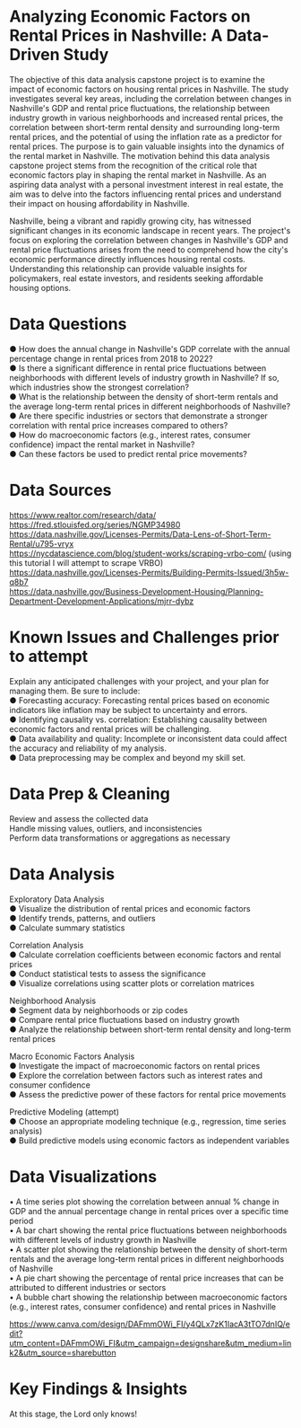 # Analyzing Economic Factors on Rental Prices in Nashville: A Data-Driven Study

The objective of this data analysis capstone project is to examine the impact of economic factors on housing rental prices in Nashville. The study investigates several key areas, including the correlation between changes in Nashville's GDP and rental price fluctuations, the relationship between industry growth in various neighborhoods and increased rental prices, the correlation between short-term rental density and surrounding long-term rental prices, and the potential of using the inflation rate as a predictor for rental prices. The purpose is to gain valuable insights into the dynamics of the rental market in Nashville. The motivation behind this data analysis capstone project stems from the recognition of the critical role that economic factors play in shaping the rental market in Nashville. As an aspiring data analyst with a personal investment interest in real estate, the aim was to delve into the factors influencing rental prices and understand their impact on housing affordability in Nashville.

Nashville, being a vibrant and rapidly growing city, has witnessed significant changes in its economic landscape in recent years. The project's focus on exploring the correlation between changes in Nashville's GDP and rental price fluctuations arises from the need to comprehend how the city's economic performance directly influences housing rental costs. Understanding this relationship can provide valuable insights for policymakers, real estate investors, and residents seeking affordable housing options.

# **Data Questions**
● How does the annual change in Nashville's GDP correlate with the annual percentage change in rental prices from 2018 to 2022?<br>
● Is there a significant difference in rental price fluctuations between neighborhoods with different levels of industry growth in Nashville? If so, which industries show the strongest correlation?<br>
● What is the relationship between the density of short-term rentals and the average long-term rental prices in different neighborhoods of Nashville?<br>
● Are there specific industries or sectors that demonstrate a stronger correlation with rental price increases compared to others? <br>
● How do macroeconomic factors (e.g., interest rates, consumer confidence) impact the rental market in Nashville? <br>
● Can these factors be used to predict rental price movements?

# **Data Sources**
https://www.realtor.com/research/data/<br>
https://fred.stlouisfed.org/series/NGMP34980<br>
https://data.nashville.gov/Licenses-Permits/Data-Lens-of-Short-Term-Rental/u795-vryx<br>
https://nycdatascience.com/blog/student-works/scraping-vrbo-com/  (using this tutorial I will attempt to scrape VRBO)<br>
https://data.nashville.gov/Licenses-Permits/Building-Permits-Issued/3h5w-q8b7<br>
https://data.nashville.gov/Business-Development-Housing/Planning-Department-Development-Applications/mjrr-dybz<br>

# Known Issues and Challenges prior to attempt
Explain any anticipated challenges with your project, and your plan for managing them. Be sure to include:<br>
●	Forecasting accuracy: Forecasting rental prices based on economic indicators like inflation may be subject to uncertainty and errors. <br>
●	Identifying causality vs. correlation: Establishing causality between economic factors and rental prices will be challenging.<br>
●	Data availability and quality: Incomplete or inconsistent data could affect the accuracy and reliability of my analysis. <br>
●	Data preprocessing may be complex and beyond my skill set. 

# **Data Prep & Cleaning**
Review and assess the collected data <br>
Handle missing values, outliers, and inconsistencies<br>
Perform data transformations or aggregations as necessary<br>

# **Data Analysis**
Exploratory Data Analysis<br>
  ●	  Visualize the distribution of rental prices and economic factors<br>
  ●  	Identify trends, patterns, and outliers<br>
  ●  	Calculate summary statistics<br>

Correlation Analysis<br>
  ●   Calculate correlation coefficients between economic factors and rental prices<br>
  ●	  Conduct statistical tests to assess the significance<br>
  ●	  Visualize correlations using scatter plots or correlation matrices<br>

Neighborhood Analysis<br>
  ●	  Segment data by neighborhoods or zip codes<br>
  ●	  Compare rental price fluctuations based on industry growth<br>
  ●	  Analyze the relationship between short-term rental density and long-term rental prices<br>

Macro Economic Factors Analysis<br>
  ●	  Investigate the impact of macroeconomic factors on rental prices<br>
  ●	  Explore the correlation between factors such as interest rates and consumer confidence<br>
  ●  	Assess the predictive power of these factors for rental price movements<br>

Predictive Modeling (attempt) <br>
  ●	  Choose an appropriate modeling technique (e.g., regression, time series analysis)<br>
  ●	  Build predictive models using economic factors as independent variables<br>

# **Data Visualizations**
•	A time series plot showing the correlation between annual % change in GDP and the annual percentage change in rental prices over a specific time period<br>
•	A bar chart showing the rental price fluctuations between neighborhoods with different levels of industry growth in Nashville<br>
•	A scatter plot showing the relationship between the density of short-term rentals and the average long-term rental prices in different neighborhoods of Nashville<br>
•	A pie chart showing the percentage of rental price increases that can be attributed to different industries or sectors<br>
•	A bubble chart showing the relationship between macroeconomic factors (e.g., interest rates, consumer confidence) and rental prices in Nashville<br>

https://www.canva.com/design/DAFmmOWi_FI/y4QLx7zK1IacA3tTO7dnIQ/edit?utm_content=DAFmmOWi_FI&utm_campaign=designshare&utm_medium=link2&utm_source=sharebutton

# **Key Findings & Insights**
At this stage, the Lord only knows! 
